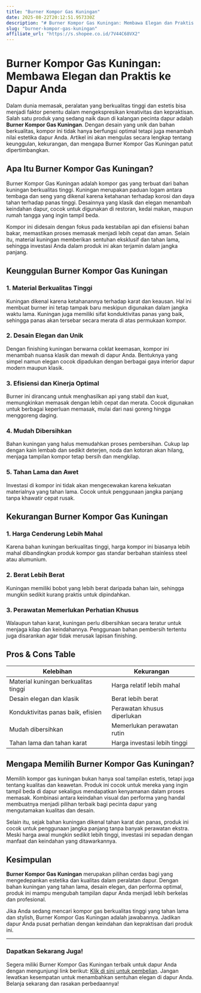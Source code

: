 ```yaml
---
title: "Burner Kompor Gas Kuningan"
date: 2025-08-22T20:12:51.957330Z
description: "# Burner Kompor Gas Kuningan: Membawa Elegan dan Praktis ke Dapur Anda..."
slug: "burner-kompor-gas-kuningan"
affiliate_url: "https://s.shopee.co.id/7V44C68VX2"
---
```

# Burner Kompor Gas Kuningan: Membawa Elegan dan Praktis ke Dapur Anda

Dalam dunia memasak, peralatan yang berkualitas tinggi dan estetis bisa menjadi faktor penentu dalam mengekspresikan kreativitas dan kepraktisan. Salah satu produk yang sedang naik daun di kalangan pecinta dapur adalah **Burner Kompor Gas Kuningan**. Dengan desain yang unik dan bahan berkualitas, kompor ini tidak hanya berfungsi optimal tetapi juga menambah nilai estetika dapur Anda. Artikel ini akan mengulas secara lengkap tentang keunggulan, kekurangan, dan mengapa Burner Kompor Gas Kuningan patut dipertimbangkan.

## Apa Itu Burner Kompor Gas Kuningan?

Burner Kompor Gas Kuningan adalah kompor gas yang terbuat dari bahan kuningan berkualitas tinggi. Kuningan merupakan paduan logam antara tembaga dan seng yang dikenal karena ketahanan terhadap korosi dan daya tahan terhadap panas tinggi. Desainnya yang klasik dan elegan menambah keindahan dapur, cocok untuk digunakan di restoran, kedai makan, maupun rumah tangga yang ingin tampil beda.

Kompor ini didesain dengan fokus pada kestabilan api dan efisiensi bahan bakar, memastikan proses memasak menjadi lebih cepat dan aman. Selain itu, material kuningan memberikan sentuhan eksklusif dan tahan lama, sehingga investasi Anda dalam produk ini akan terjamin dalam jangka panjang.

## Keunggulan Burner Kompor Gas Kuningan

### 1. Material Berkualitas Tinggi
Kuningan dikenal karena ketahanannya terhadap karat dan keausan. Hal ini membuat burner ini tetap tampak baru meskipun digunakan dalam jangka waktu lama. Kuningan juga memiliki sifat konduktivitas panas yang baik, sehingga panas akan tersebar secara merata di atas permukaan kompor.

### 2. Desain Elegan dan Unik
Dengan finishing kuningan berwarna coklat keemasan, kompor ini menambah nuansa klasik dan mewah di dapur Anda. Bentuknya yang simpel namun elegan cocok dipadukan dengan berbagai gaya interior dapur modern maupun klasik.

### 3. Efisiensi dan Kinerja Optimal
Burner ini dirancang untuk menghasilkan api yang stabil dan kuat, memungkinkan memasak dengan lebih cepat dan merata. Cocok digunakan untuk berbagai keperluan memasak, mulai dari nasi goreng hingga menggoreng daging.

### 4. Mudah Dibersihkan
Bahan kuningan yang halus memudahkan proses pembersihan. Cukup lap dengan kain lembab dan sedikit deterjen, noda dan kotoran akan hilang, menjaga tampilan kompor tetap bersih dan mengkilap.

### 5. Tahan Lama dan Awet
Investasi di kompor ini tidak akan mengecewakan karena kekuatan materialnya yang tahan lama. Cocok untuk penggunaan jangka panjang tanpa khawatir cepat rusak.

## Kekurangan Burner Kompor Gas Kuningan

### 1. Harga Cenderung Lebih Mahal
Karena bahan kuningan berkualitas tinggi, harga kompor ini biasanya lebih mahal dibandingkan produk kompor gas standar berbahan stainless steel atau alumunium.

### 2. Berat Lebih Berat
Kuningan memiliki bobot yang lebih berat daripada bahan lain, sehingga mungkin sedikit kurang praktis untuk dipindahkan.

### 3. Perawatan Memerlukan Perhatian Khusus
Walaupun tahan karat, kuningan perlu dibersihkan secara teratur untuk menjaga kilap dan keindahannya. Penggunaan bahan pembersih tertentu juga disarankan agar tidak merusak lapisan finishing.

## Pros & Cons Table

| **Kelebihan**                        | **Kekurangan**                     |
|-------------------------------------|----------------------------------|
| Material kuningan berkualitas tinggi | Harga relatif lebih mahal     |
| Desain elegan dan klasik          | Berat lebih berat               |
| Konduktivitas panas baik, efisien | Perawatan khusus diperlukan    |
| Mudah dibersihkan                | Memerlukan perawatan rutin     |
| Tahan lama dan tahan karat       | Harga investasi lebih tinggi  |

## Mengapa Memilih Burner Kompor Gas Kuningan?

Memilih kompor gas kuningan bukan hanya soal tampilan estetis, tetapi juga tentang kualitas dan keawetan. Produk ini cocok untuk mereka yang ingin tampil beda di dapur sekaligus mendapatkan kenyamanan dalam proses memasak. Kombinasi antara keindahan visual dan performa yang handal membuatnya menjadi pilihan terbaik bagi pecinta dapur yang mengutamakan kualitas dan desain.

Selain itu, sejak bahan kuningan dikenal tahan karat dan panas, produk ini cocok untuk penggunaan jangka panjang tanpa banyak perawatan ekstra. Meski harga awal mungkin sedikit lebih tinggi, investasi ini sepadan dengan manfaat dan keindahan yang ditawarkannya.

## Kesimpulan

**Burner Kompor Gas Kuningan** merupakan pilihan cerdas bagi yang mengedepankan estetika dan kualitas dalam peralatan dapur. Dengan bahan kuningan yang tahan lama, desain elegan, dan performa optimal, produk ini mampu mengubah tampilan dapur Anda menjadi lebih berkelas dan profesional.

Jika Anda sedang mencari kompor gas berkualitas tinggi yang tahan lama dan stylish, Burner Kompor Gas Kuningan adalah jawabannya. Jadikan dapur Anda pusat perhatian dengan keindahan dan kepraktisan dari produk ini.

---

### Dapatkan Sekarang Juga!

Segera miliki Burner Kompor Gas Kuningan terbaik untuk dapur Anda dengan mengunjungi link berikut: [Klik di sini untuk pembelian](https://s.shopee.co.id/7V44C68VX2). Jangan lewatkan kesempatan untuk menambahkan sentuhan elegan di dapur Anda. Belanja sekarang dan rasakan perbedaannya!